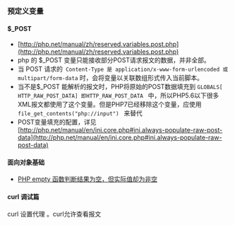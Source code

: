 ### 预定义变量

#### $_POST
- [http://php.net/manual/zh/reserved.variables.post.php](http://php.net/manual/zh/reserved.variables.post.php)
- php 的 $_POST 变量只能接收部分POST请求报文的数据，并非全部。
- 当 POST 请求的` Content-Type 是 application/x-www-form-urlencoded 或 multipart/form-data` 时，会将变量以关联数组形式传入当前脚本。
-  当不是$_POST 能解析的报文时，PHP将原始的POST数据填充到
 `GLOBALS[ HTTP_RAW_POST_DATA] 即HTTP_RAW_POST_DATA ` 中，所以PHP5.6以下很多XML报文都使用了这个变量。但是PHP7已经移除这个变量，应使用 `file_get_contents("php://input") ` 来替代
- POST变量填充的配置，详见[http://php.net/manual/en/ini.core.php#ini.always-populate-raw-post-data](http://php.net/manual/en/ini.core.php#ini.always-populate-raw-post-data)

#### 面向对象基础
- [PHP empty 函数判断结果为空，但实际值却为非空](https://learnku.com/articles/12530/the-shock-php-empty-function-is-empty-but-the-actual-value-is-nonempty)


####  curl 调试篇
curl  设置代理 。curl允许查看报文

